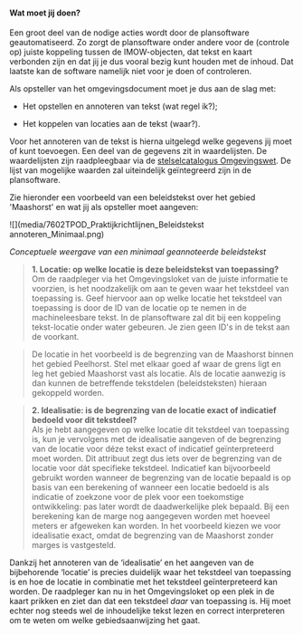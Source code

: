 ﻿#### Wat moet jij doen?

Een groot deel van de nodige acties wordt door de plansoftware geautomatiseerd. Zo zorgt de plansoftware onder 
andere voor de (controle op) juiste koppeling tussen de IMOW-objecten, dat tekst en kaart verbonden zijn en dat jij
je dus vooral bezig kunt houden met de inhoud. Dat laatste kan de software namelijk niet voor je doen 
of controleren.

Als opsteller van het omgevingsdocument moet je dus aan de slag met:

-   Het opstellen en annoteren van tekst (wat regel ik?);

-   Het koppelen van locaties aan de tekst (waar?).

Voor het annoteren van de tekst is hierna uitgelegd welke gegevens jij moet of
kunt toevoegen. Een deel van de gegevens zit in waardelijsten. De waardelijsten
zijn raadpleegbaar via de [stelselcatalogus
Omgevingswet](https://stelselcatalogus.omgevingswet.overheid.nl/waardelijstenpagina).
De lijst van mogelijke waarden zal uiteindelijk geïntegreerd zijn in de
plansoftware.

Zie hieronder een voorbeeld van een beleidstekst over het gebied 'Maashorst' en
wat jij als opsteller moet aangeven:

![](media/7602TPOD_Praktijkrichtlijnen_Beleidstekst annoteren_Minimaal.png)

*Conceptuele weergave van een minimaal geannoteerde beleidstekst*

>   **1. Locatie: op welke locatie is deze beleidstekst van toepassing?**  
>   Om de raadpleger via het Omgevingsloket van de juiste informatie te voorzien, is
>   het noodzakelijk om aan te geven waar het tekstdeel van toepassing is. Geef
>   hiervoor aan op welke locatie het tekstdeel van toepassing is door de ID van de
>   locatie op te nemen in de machineleesbare tekst. In de plansoftware zal dit bij een koppeling
>   tekst-locatie onder water gebeuren. Je zien geen ID's in de tekst aan de voorkant.

>   De locatie in het voorbeeld is de begrenzing van de Maashorst binnen het gebied Peelhorst.
>   Stel met elkaar goed af waar de grens ligt en leg het gebied Maashorst vast als locatie.
>   Als de locatie aanwezig is dan kunnen de betreffende tekstdelen (beleidsteksten) hieraan gekoppeld
>   worden.

>   **2. Idealisatie: is de begrenzing van de locatie exact of indicatief bedoeld voor dit tekstdeel?**  
>   Als je hebt aangegeven op welke locatie dit tekstdeel van toepassing is, kun je 
>   vervolgens met de idealisatie aangeven of de begrenzing van de locatie voor déze tekst 
>   exact of indicatief geïnterpreteerd moet worden. Dit attribuut zegt dus iets over de begrenzing
>   van de locatie voor dát specifieke tekstdeel. Indicatief kan bijvoorbeeld
>   gebruikt worden wanneer de begrenzing van de locatie bepaald is op basis van
>   een berekening of wanneer een locatie bedoeld is als indicatie of zoekzone
>   voor de plek voor een toekomstige ontwikkeling: pas later wordt de
>   daadwerkelijke plek bepaald. Bij een berekening kan de marge nog aangegeven
>   worden met hoeveel meters er afgeweken kan worden.
>   In het voorbeeld kiezen we voor idealisatie exact, omdat de begrenzing 
>   van de Maashorst zonder marges is vastgesteld.

Dankzij het annoteren van de ‘idealisatie’ en het aangeven van de bijbehorende 
‘locatie’ is precies duidelijk waar het tekstdeel van toepassing is en hoe de locatie in combinatie met
het tekstdeel geïnterpreteerd kan worden. De raadpleger kan nu in het Omgevingsloket op een plek in
de kaart prikken en ziet dan dat een tekstdeel *daar* van toepassing is. Hij moet echter nog steeds wel de inhoudelijke tekst lezen en correct interpreteren om te weten om welke gebiedsaanwijzing het gaat.